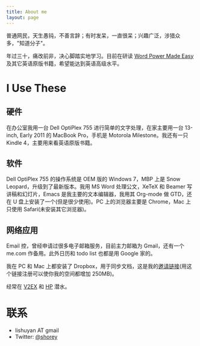 ```yaml
---
title: About me
layout: page
---
```


普通网民，天生愚钝，不善言辞；有时发呆，一直很呆；兴趣广泛，涉猎众多，"知道分子"。

年过三十，痛改前非，决心脚踏实地学习。目前在研读 [Word Power Made Easy](http://www.amazon.cn/Word-Power-Made-Easy-The-Complete-Handbook-for-Building-a-Superior-Vocabulary-Lewis-Norman/dp/067174190X/ref=sr_1_1?ie=UTF8&qid=1332423432&sr=8-1) 及其它英语原版书籍，希望能达到英语高级水平。

# I Use These #

## 硬件 ##

在办公室我用一台 Dell OptiPlex 755 进行简单的文字处理，在家主要用一台 13-inch, Early 2011 的 MacBook Pro，手机是 Motorola Milestone。我还有一只 Kindle 4，主要用来看英语原版书籍。

## 软件 ##

Dell OptiPlex 755 的操作系统是 OEM 版的 Windows 7，MBP 上是 Snow Leopard，升级到了最新版本。我用 MS Word 处理公文，XeTeX 和 Beamer 写讲稿和幻灯片，Emacs 是我主要的文本编辑器，我用其 Org-mode 做 GTD，还在 U 盘上安装了一个(但是很少使用)。PC 上的浏览器主要是 Chrome，Mac 上只使用 Safari(未安装其它浏览器)。

## 网络应用 ##

Email 控，曾经申请过很多电子邮箱服务，目前主力邮箱为 Gmail，还有一个 me.com 作备用。此外日历和 todo list 也都是用 Google 家的。

我在 PC 和 Mac 上都安装了 Dropbox，用于同步文档，这是我的[邀请链接](http://db.tt/KWBVCt2)(用这个链接注册可以使你我的空间都增加 250MB)。

经常在 [V2EX](http://v2ex.com) 和 [HP](http://hi-pda.com/forum/) 潜水。

# 联系 #

- lishuyan AT gmail
- Twitter: [@shorey](https://twitter.com/#!/shorey)

